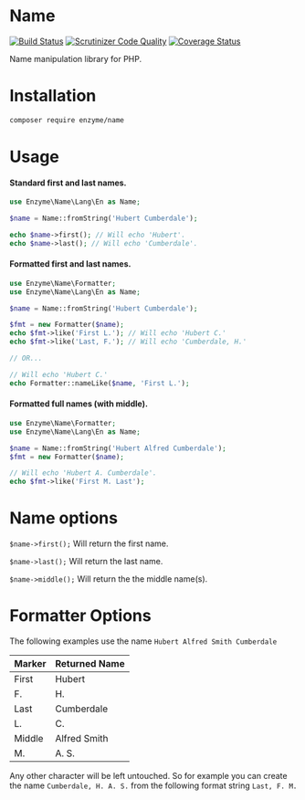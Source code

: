 # Name
[![Build Status](https://travis-ci.org/enzyme/name.svg?branch=master)](https://travis-ci.org/enzyme/name)
[![Scrutinizer Code Quality](https://scrutinizer-ci.com/g/enzyme/name/badges/quality-score.png?b=master)](https://scrutinizer-ci.com/g/enzyme/name/?branch=master)
[![Coverage Status](https://coveralls.io/repos/enzyme/name/badge.svg?master=bleeding&service=github)](https://coveralls.io/github/enzyme/name?master=bleeding)

Name manipulation library for PHP.

# Installation

```bash
composer require enzyme/name
```

# Usage

#### Standard first and last names.

```php
use Enzyme\Name\Lang\En as Name;

$name = Name::fromString('Hubert Cumberdale');

echo $name->first(); // Will echo 'Hubert'.
echo $name->last(); // Will echo 'Cumberdale'.
```

#### Formatted first and last names.

```php
use Enzyme\Name\Formatter;
use Enzyme\Name\Lang\En as Name;

$name = Name::fromString('Hubert Cumberdale');

$fmt = new Formatter($name);
echo $fmt->like('First L.'); // Will echo 'Hubert C.'
echo $fmt->like('Last, F.'); // Will echo 'Cumberdale, H.'

// OR...

// Will echo 'Hubert C.'
echo Formatter::nameLike($name, 'First L.');
```

#### Formatted full names (with middle).

```php
use Enzyme\Name\Formatter;
use Enzyme\Name\Lang\En as Name;

$name = Name::fromString('Hubert Alfred Cumberdale');
$fmt = new Formatter($name);

// Will echo 'Hubert A. Cumberdale'.
echo $fmt->like('First M. Last');
```

# Name options

`$name->first();` Will return the first name.

`$name->last();` Will return the last name.

`$name->middle();` Will return the the middle name(s).

# Formatter Options

The following examples use the name `Hubert Alfred Smith Cumberdale`

Marker | Returned Name
-------|--------------
First  | Hubert
F.     | H.
Last   | Cumberdale
L.     | C.
Middle | Alfred Smith
M.     | A. S.

Any other character will be left untouched. So for example you can create the name `Cumberdale, H. A. S.` from the following format string `Last, F. M.`

